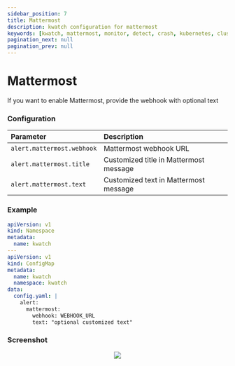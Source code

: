 ```yaml
---
sidebar_position: 7
title: Mattermost
description: kwatch configuration for mattermost
keywords: [kwatch, mattermost, monitor, detect, crash, kubernetes, cluster]
pagination_next: null
pagination_prev: null
---
```


# Mattermost

If you want to enable Mattermost, provide the webhook with optional text

### Configuration

| Parameter                             | Description                               |
|:--------------------------------------|:----------------------------------------- |
| `alert.mattermost.webhook`            | Mattermost webhook URL                    |
| `alert.mattermost.title`              | Customized title in Mattermost message    |
| `alert.mattermost.text`               | Customized text in Mattermost message     |


### Example


```yaml
apiVersion: v1
kind: Namespace
metadata:
  name: kwatch
---
apiVersion: v1
kind: ConfigMap
metadata:
  name: kwatch
  namespace: kwatch
data:
  config.yaml: |
    alert:
      mattermost:
        webhook: WEBHOOK_URL
        text: "optional customized text"
```

### Screenshot

<p align="center">
    <img src="./../../img/mattermost.png" />
</p>